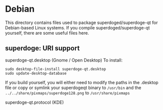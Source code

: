 
Debian
====================
This directory contains files used to package superdoged/superdoge-qt
for Debian-based Linux systems. If you compile superdoged/superdoge-qt yourself, there are some useful files here.

## superdoge: URI support ##


superdoge-qt.desktop  (Gnome / Open Desktop)
To install:

	sudo desktop-file-install superdoge-qt.desktop
	sudo update-desktop-database

If you build yourself, you will either need to modify the paths in
the .desktop file or copy or symlink your superdogeqt binary to `/usr/bin`
and the `../../share/pixmaps/superdoge128.png` to `/usr/share/pixmaps`

superdoge-qt.protocol (KDE)
